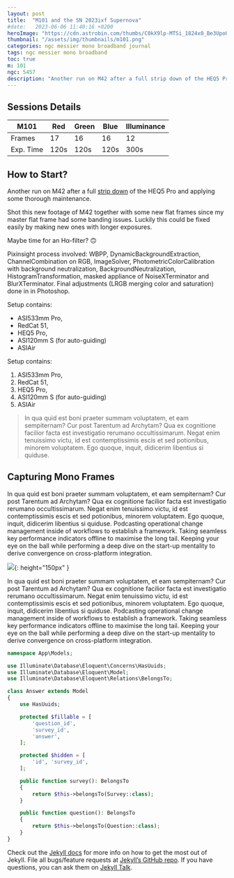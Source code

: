 ```yaml
---
layout: post
title:  "M101 and the SN 2023ixf Supernova"
#date:   2023-06-06 11:40:16 +0200
heroImage: "https://cdn.astrobin.com/thumbs/C0kX9lp-MTSi_1824x0_Be3UpoUG.jpg"
thumbnail: "/assets/img/thumbnails/m101.png"
categories: ngc messier mono broadband journal
tags: ngc messier mono broadband
toc: true
m: 101
ngc: 5457
description: "Another run on M42 after a full strip down of the HEQ5 Pro and applying some thorough maintenance. Shot this new footage of M42 together with some new flat frames since my master flat frame had some banding issues. Luckily this could be fixed easily by making new ones with longer exposures."
---
```


## Sessions Details

| M101      | Red  | Green | Blue | Illuminance |
|-----------|------|-------|------|-------------|
| Frames    | 17   | 16    | 16   | 12          |
| Exp. Time | 120s | 120s  | 120s | 300s        |

## How to Start?
Another run on M42 after a full [strip down](/stripdown) of the HEQ5 Pro and applying some thorough maintenance.


Shot this new footage of M42 together with some new flat frames since my master flat frame had some banding issues. Luckily this could be fixed easily by making new ones with longer exposures.

Maybe time for an Hα-filter? 🙃

Pixinsight process involved: WBPP, DynamicBackgroundExtraction, ChannelCombination on RGB, ImageSolver, PhotometricColorCalibration with background neutralization, BackgroundNeutralization, HistogramTransformation, masked appliance of NoiseXTerminator and BlurXTerminator. Final adjustments (LRGB merging color and saturation) done in in Photoshop.

Setup contains:
- ASI533mm Pro,
- RedCat 51,
- HEQ5 Pro,
- ASI120mm S (for auto-guiding)
- ASIAir

Setup contains:
1. ASI533mm Pro,
2. RedCat 51,
3. HEQ5 Pro,
4. ASI120mm S (for auto-guiding)
5. ASIAir

> In qua quid est boni praeter summam voluptatem, et eam sempiternam? Cur post Tarentum ad Archytam? Qua ex cognitione facilior facta est investigatio rerumano occultissimarum. Negat enim tenuissimo victu, id est contemptissimis escis et sed potionibus, minorem voluptatem. Ego quoque, inquit, didicerim libentius si quiduse.

## Capturing Mono Frames
In qua quid est boni praeter summam voluptatem, et eam sempiternam? Cur post Tarentum ad Archytam? Qua ex cognitione facilior facta est investigatio rerumano occultissimarum. Negat enim tenuissimo victu, id est contemptissimis escis et sed potionibus, minorem voluptatem. Ego quoque, inquit, didicerim libentius si quiduse.
Podcasting operational change management inside of workflows to establish a framework. Taking seamless key performance indicators offline to maximise the long tail. Keeping your eye on the ball while performing a deep dive on the start-up mentality to derive convergence on cross-platform integration.

![](https://cdn.astrobin.com/thumbs/JjVb2CgRk8_N_16536x0_5zBUdnFz.png){: height="150px" }

In qua quid est boni praeter summam voluptatem, et eam sempiternam? Cur post Tarentum ad Archytam? Qua ex cognitione facilior facta est investigatio rerumano occultissimarum. Negat enim tenuissimo victu, id est contemptissimis escis et sed potionibus, minorem voluptatem. Ego quoque, inquit, didicerim libentius si quiduse.
Podcasting operational change management inside of workflows to establish a framework. Taking seamless key performance indicators offline to maximise the long tail. Keeping your eye on the ball while performing a deep dive on the start-up mentality to derive convergence on cross-platform integration.

```php
namespace App\Models;

use Illuminate\Database\Eloquent\Concerns\HasUuids;
use Illuminate\Database\Eloquent\Model;
use Illuminate\Database\Eloquent\Relations\BelongsTo;

class Answer extends Model
{
    use HasUuids;

    protected $fillable = [
        'question_id',
        'survey_id',
        'answer',
    ];

    protected $hidden = [
        'id', 'survey_id',
    ];

    public function survey(): BelongsTo
    {
        return $this->belongsTo(Survey::class);
    }

    public function question(): BelongsTo
    {
        return $this->belongsTo(Question::class);
    }
}
```

Check out the [Jekyll docs][jekyll-docs] for more info on how to get the most out of Jekyll. File all bugs/feature requests at [Jekyll’s GitHub repo][jekyll-gh]. If you have questions, you can ask them on [Jekyll Talk][jekyll-talk].


[jekyll-docs]: https://jekyllrb.com/docs/home
[jekyll-gh]:   https://github.com/jekyll/jekyll
[jekyll-talk]: https://talk.jekyllrb.com/
